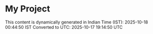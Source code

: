 # My Project

This content is dynamically generated in Indian Time (IST): 2025-10-18 00:44:50 IST
Converted to UTC: 2025-10-17 19:14:50 UTC
